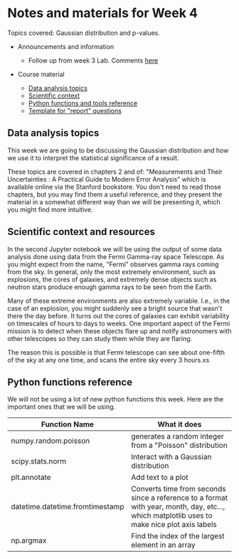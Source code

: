 # Notes and materials for Week 4

Topics covered: Gaussian distribution and p-values.

* Announcements and information
  * Follow up from week 3 Lab.  Comments [here](Week3_after.md)

* Course material
  * [Data analysis topics](#Data%20analysis,%20topics)
  * [Scientific context](#Scientific%20context%20and%20resources)
  * [Python functions and tools reference](#Python%20functions%20reference)
  * [Template for "report" questions](https://docs.google.com/document/d/1Sgd8d8SA93lv9McCVPVkYml5q3eHGa8DJTwjV7X0WAY/edit?usp=sharingxs)

## Data analysis topics

This week we are going to be discussing the Gaussian distribution and how we use it to interpret the statistical significance of a result.

These topics are covered in chapters 2 and of: "Measurements and Their Uncertainties : A Practical Guide to Modern Error Analysis" which is available online via the Stanford bookstore.  You don't need to read those chapters, but you may find them a useful reference, and they present the material in a somewhat different way than we will be presenting it, which you might find more intuitive.


## Scientific context and resources

In the second Jupyter notebook we will be using the output of some data analysis done using data from the Fermi Gamma-ray space Telescope.  As you might expect from the name, "Fermi" observes gamma rays coming from the sky.   In general, only the most extremely environment, such as explosions, the cores of galaxies, and extremely dense objects such as neutron stars produce enough gamma rays to be seen from the Earth.

Many of these extreme environments are also extremely variable.  I.e., in the case of an explosion, you might suddenly see a bright source that wasn't there the day before.   It turns out the cores of galaxies can exhibit variability on timescales of hours to days to weeks.   One important aspect of the Fermi mission is to detect when these objects flare up and notify astronomers with other telescopes so they can study them while they are flaring.

The reason this is possible is that Fermi telescope can see about one-fifth of the sky at any one time, and scans the entire sky every 3 hours.xs


## Python functions reference

We will not be using a lot of new python functions this week.  Here
are the important ones that we will be using.

| Function Name            | What it does |
| - | - |
|    numpy.random.poisson  | generates a random integer from a "Poisson" distribution |
|    scipy.stats.norm      | Interact with a Gaussian distribution |
|    plt.annotate          | Add text to a plot |  
|    datetime.datetime.fromtimestamp  | Converts time from seconds since a reference to a format with year, month, day, etc..., which matplotlib uses to make nice plot axis labels |
|    np.argmax             | Find the index of the largest element in an array  |



<!--  LocalWords:  numpy.var plt.imshow plt.colorbar plt.legend
 -->
<!--  LocalWords:  numpy.std Jupyter
 -->
